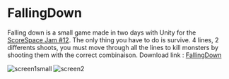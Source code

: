 # FallingDown
Falling down is a small game made in two days with Unity for the [ScoreSpace Jam #12](https://itch.io/jam/scorejam12). The only thing you have to do is survive.
4 lines, 2 differents shoots, you must move through all the lines to kill monsters by shooting them with the correct combinaison.
Download link : [FallingDown](https://gamejam.com/game/falling-down)

![screen1small](https://user-images.githubusercontent.com/56340359/112802182-2cf72d00-9072-11eb-85c1-946d73a0c801.jpg) ![screen2](https://user-images.githubusercontent.com/56340359/112803077-346b0600-9073-11eb-88eb-7eba8d73d06f.jpg)

